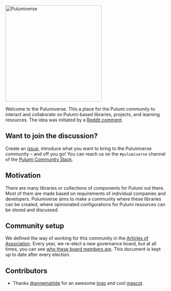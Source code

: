 <img src="https://raw.githubusercontent.com/pulumiverse/.github/main/assets/github-logo.svg" width="300px" alt="Pulumiverse" />

Welcome to the Pulumiverse. This a place for the Pulumi community to interact and collaborate on Pulumi-based 
libraries, projects, and learning resources. The idea was initiated by a [Reddit comment][reddit-comment].

## Want to join the discussion?

Create an [issue](https://github.com/pulumiverse/.github/issues), introduce what you want to bring to the 
Pulumiverse community – and off you go! 
You can reach us on the `#pulumiverse` channel of the [Pulumi Community Slack](https://slack.pulumi.com/).

## Motivation

There are many libraries or collections of components for Pulumi out there. Most of them are made based on 
requirements of individual companies and developers. Pulumiverse aims to make a community where these 
libraries can be created, where opinionated configurations for Pulumi resources can be stored and discussed.

## Community setup

We defined the way of working for this community in the 
[Articles of Association](https://github.com/pulumiverse/.github/blob/main/governance/articles-of-association.md). 
Every year, we re-elect a new governance board, but at all times, you can see 
[who these board members are](https://github.com/pulumiverse/.github/blob/main/governance/board.md). 
This document is kept up to date after every election.

## Contributors

- Thanks [@annematilde](https://github.com/annematilde) for an awesome 
  [logo](https://github.com/pulumiverse/.github/blob/main/assets/logo.svg) and cool 
  [mascot](https://github.com/pulumiverse/.github/blob/main/assets/mascot.png).

[reddit-comment]: https://www.reddit.com/r/kubernetes/comments/fqozeq/automating_deployments_to_kubernetes_with_pulumi/flsnysp/

